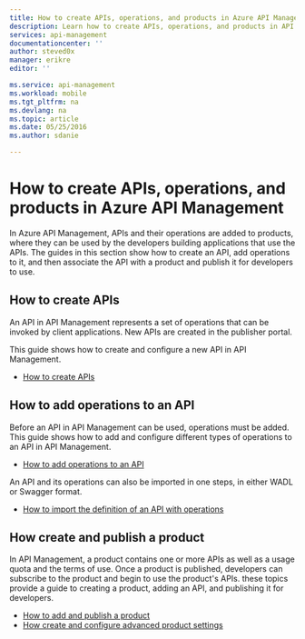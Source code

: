 ```yaml
---
title: How to create APIs, operations, and products in Azure API Management
description: Learn how to create APIs, operations, and products in API Management.
services: api-management
documentationcenter: ''
author: steved0x
manager: erikre
editor: ''

ms.service: api-management
ms.workload: mobile
ms.tgt_pltfrm: na
ms.devlang: na
ms.topic: article
ms.date: 05/25/2016
ms.author: sdanie

---
```

# How to create APIs, operations, and products in Azure API Management
In Azure API Management, APIs and their operations are added to products, where they can be used by the developers building applications that use the APIs. The guides in this section show how to create an API, add operations to it, and then associate the API with a product and publish it for developers to use.

## <a name="create-apis"> </a>How to create APIs
An API in API Management represents a set of operations that can be invoked by client applications. New APIs are created in the publisher portal.

This guide shows how to create and configure a new API in API Management.

* [How to create APIs](api-management-howto-create-apis.md)

## <a name="add-operations"> </a>How to add operations to an API
Before an API in API Management can be used, operations must be added. This guide shows how to add and configure different types of operations to an API in API Management.

* [How to add operations to an API](api-management-howto-add-operations.md)

An API and its operations can also be imported in one steps, in either WADL or Swagger format.

* [How to import the definition of an API with operations](api-management-howto-import-api.md)

## <a name="add-product"> </a>How create and publish a product
In API Management, a product contains one or more APIs as well as a usage quota and the terms of use. Once a product is published, developers can subscribe to the product and begin to use the product's APIs. these topics provide a guide to creating a product, adding an API, and publishing it for developers.

* [How to add and publish a product](api-management-howto-add-products.md)
* [How create and configure advanced product settings](api-management-howto-product-with-rules.md)

[Create a product]: #create-product
[Add APIs to a product]: #add-apis
[Add descriptive information to a product]: #add-description
[Publish a product]: #publish-product
[Make a product visible to developers]: #make-visible
[View subscribers to a product]: #view-subscribers
[Next steps]: #next-steps

[api-management-]: ./media/

[How to create APIs]: api-management-howto-create-apis.md
[How to add operations to an API]: api-management-howto-add-operations.md
[How to add and publish a product]: api-management-howto-add-products.md
[Monitoring and analytics]: ../api-management-monitoring.md
[How to import the definition of an API with operations]: api-management-howto-import-api.md
[How create and configure advanced product settings]: api-management-howto-product-with-rules.md 

